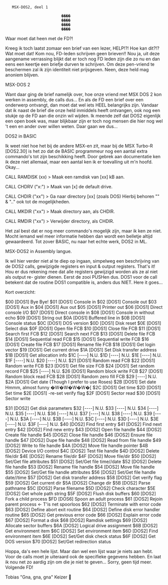        MSX-DOS2, deel 1

                             ����
                             ����
                             ����
                             ����


Waar moet dat heen met de FD?!
 
 Kreeg  ik toch  laatst zomaar een brief van een lezer, HELP!?! 
 Hoe kan  dit?!? Wat moet dat! Kom nou, FD-leden schrijven geen 
 brieven!!  Nou ja, uit deze aangename verrassing blijkt dat er
 toch nog  FD leden  zijn die zo nu en dan eens een keertje een 
 briefje  durven te schrijven. Om deze pen-vriend te beschermen 
 zal ik  zijn identiteit  niet prijsgeven.  Neen, deze held mag 
 anoniem blijven.

MSX-DOS 2
 
 Want daar ging de brief namelijk over, hoe onze vriend met MSX 
 DOS 2 kon werken in assembly, de calls dus... En als de FD een 
 brief over een onderwerp  ontvangt, dan moet dat wel iets HEEL
 belangrijks zijn. Vandaar dat ik naast de brief die onze held
 inmiddels heeft ontvangen, ook nog een stukje op de FD aan die 
 onzin wil wijden. Ik  meende zelf dat DOS2 eigenlijk een open
 boek  was, maar blijkbaar zijn er toch nog mensen die hier nog 
 wel 't een en ander over willen weten. Daar gaan we dus...

 
DOS2 in BASIC
 
 Ik weet niet hoe het bij de andere MSX-en zit, maar bij de MSX 
 Turbo-R [DOS2.30]  is het  zo dat de BASIC programmeur nog een 
 aantal  extra  commando's  tot  zijn  beschikking heeft.  Door 
 gebrek  aan documentatie  ken ik  deze niet allemaal, maar een 
 aantal ken ik er toevalling uit m'n hoofd. Okay...
 
 CALL RAMDISK (xx)     >     Maak een ramdisk  van [xx] kB aan.
 
 CALL CHDRV ("x:")     >     Maak van  [x]  de  default  drive.
 
 CALL CHDIR ("xx")     >     Ga naar directory [xx] (zoals DOS)
                             Hierbij behoren "\" & ".." ook tot
                             de mogelijkheden.
                             
 CALL MKDIR ("xx")     >     Maak  directory  aan,  als  CHDIR.

 CALL RMDIR ("xx")     >     Verwijder  directory,  als  CHDIR.

 Het zal best dat er nog meer commando's mogelijk zijn, maar ik 
 ken ze niet. Mocht iemand wel meer informatie hebben dan wordt
 een belletje altijd gewaardeerd. Tot zover BASIC, nu naar het
 echte werk, DOS2 in ML.
 

MSX-DOS2 in Assembly langue.
 
 Ik  wil hier  verder niet  al te diep op ingaan, simpelweg een 
 beschrijving van de DOS2 calls, gewijzigde registers en input
 & output registers.  That's it! Hou er dus rekening mee dat
 alle registers  gewijzigd worden als ze al niet als output re-
 gister dienen. Eerst  de zooi  PUSHen dus. DOS1 voor de call
 betekent dat  de routine  DOS1 compatible is, anders dus NIET.
 Here it goes...
 
 Kort overzicht:
 
 $00 [DOS1]  Bye Bye!
 $01 [DOS1]  Console in
 $02 [DOS1]  Console out
 $03 [DOS1]  Aux in
 $04 [DOS1]  Aux out
 $05 [DOS1]  Printer out
 $06 [DOS1]  Direct console I/O
 $07 [DOS1]  Direct console in
 $08 [DOS1]  Console in without echo
 $09 [DOS1]  String out
 $0A [DOS1]  Buffered line in
 $0B [DOS1]  Console status
 $0C [DOS1]  DOS version
 $0D [DOS1]  Disk reset
 $0E [DOS1]  Select disk
 $0F [DOS1]  Open file                                 FCB
 $10 [DOS1]  Close file                                FCB
 $11 [DOS1]  Search first                              FCB
 $12 [DOS1]  Search next                               FCB
 $13 [DOS1]  Delete file                               FCB
 $14 [DOS1]  Sequential read                           FCB
 $15 [DOS1]  Sequential write                          FCB
 $16 [DOS1]  Create file                               FCB
 $17 [DOS1]  Rename file                               FCB
 $18 [DOS1]  Get login vector
 $19 [DOS1]  Get current drive
 $1A [DOS1]  Set Disk transfer address
 $1B [DOS1]  Get allocation info
 $1C [----]  N.U.
 $1D [----]  N.U.
 $1E [----]  N.U.
 $1F [----]  N.U.
 $20 [----]  N.U.
 $21 [DOS1]  Random read                               FCB
 $22 [DOS1]  Random write                              FCB
 $23 [DOS1]  Get file size                             FCB
 $24 [DOS1]  Set random record                         FCB
 $25 [----]  N.U.
 $26 [DOS1]  Random block write                        FCB
 $27 [DOS1]  Random block read                         FCB
 $28 [DOS1]  Random zero fill                          FCB
 $29 [----]  N.U.
 $2A [DOS1]  Get date       (Though I prefer to use Roses)
 $2B [DOS1]  Set date        Hmmm, almost funny �W�W�W�W�[
 $2C [DOS1]  Get time
 $2D [DOS1]  Set time
 $2E [DOS1]  -re-set verify flag
 $2F [DOS1]  Sector read
 $30 [DOS1]  Sector write
 
 $31 [DOS2]  Get disk parameters
 $32 [----]  N.U.
 $33 [----]  N.U.
 $34 [----]  N.U.
 $35 [----]  N.U.
 $36 [----]  N.U.
 $37 [----]  N.U.
 $38 [----]  N.U.
 $39 [----]  N.U.
 $3A [----]  N.U.
 $3B [----]  N.U.
 $3C [----]  N.U.
 $3D [----]  N.U.
 $3E [----]  N.U.
 $3F [----]  N.U.
 $40 [DOS2]  Find first entry
 $41 [DOS2]  Find next entry
 $42 [DOS2]  Find new entry
 $43 [DOS2]  Open file handle
 $44 [DOS2]  Create file handle
 $45 [DOS2]  Close file handle
 $46 [DOS2]  Ensure file handle
 $47 [DOS2]  Dupe file handle
 $48 [DOS2]  Read from file handle
 $49 [DOS2]  Write to file handle
 $4A [DOS2]  Move file handle pointer
 $4B [DOS2]  Device I/O control
 $4C [DOS2]  Test file handle
 $4D [DOS2]  Delete file/dir
 $4E [DOS2]  Rename file/dir
 $4F [DOS2]  Move file/dir
 $50 [DOS2]  Set/Get file attributes
 $51 [DOS2]  Set/Get file time//date
 $52 [DOS2]  Delete file handle
 $53 [DOS2]  Rename file handle
 $54 [DOS2]  Move file handle
 $55 [DOS2]  Set/Get file handle attributes
 $56 [DOS2]  Set/Get file handle date//time
 $57 [DOS2]  Get disk transfer address
 $58 [DOS2]  Get verify flag
 $59 [DOS2]  Get current dir
 $5A [DOS2]  Change dir
 $5B [DOS2]  Parse pathname
 $5C [DOS2]  Parse filename
 $5D [DOS2]  Check character
 $5E [DOS2]  Get whole path string
 $5F [DOS2]  Flush disk buffers
 $60 [DOS2]  Fork a child process
 $FD [DOS6]  Spoon an adult process
 $61 [DOS2]  Rejoin parent process        <- T'is net spoorloos
 $62 [DOS2]  Terminate with error code
 $63 [DOS2]  Define abort exit routine
 $64 [DOS2]  Define disk error handler routine
 $65 [DOS2]  Get previous error code
 $66 [DOS2]  Explain error code
 $67 [DOS2]  Format a disk
 $68 [DOS2]  Ramdisk settings
 $69 [DOS2]  Allocate sector buffers
 $6A [DOS2]  Logical drive assignment
 $6B [DOS2]  Get environment item
 $6C [DOS2]  Set environment item
 $6D [DOS2]  Find environment item
 $6E [DOS2]  Set/Get disk check status
 $6F [DOS2]  Get DOS version
 $70 [DOS2]  Set/Get redirection status


 Hoppa, da's  een hele  lijst. Maar  dan wel  een lijst waar je 
 niets  aan  hebt.  Voor  de  calls moet  je uiteraard  ook de
 specifieke  gegevens hebben. En laat ik nou net zo aardig zijn 
 om die je niet te geven... Sorry, geen tijd meer. Volgende FD!


Tobias "Gna, gna, gna" Keizer

